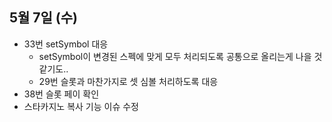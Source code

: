 
## 5월 7일 (수)

- 33번 setSymbol 대응
	- setSymbol이 변경된 스펙에 맞게 모두 처리되도록 공통으로 올리는게 나을 것 같기도..
	- 29번 슬롯과 마찬가지로 셋 심볼 처리하도록 대응
- 38번 슬롯 페이 확인
- 스타카지노 복사 기능 이슈 수정
